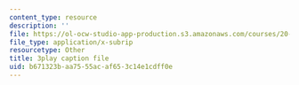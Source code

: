```yaml
---
content_type: resource
description: ''
file: https://ol-ocw-studio-app-production.s3.amazonaws.com/courses/20-219-becoming-the-next-bill-nye-writing-and-hosting-the-educational-show-january-iap-2015/b671323baa7555acaf653c14e1cdff0e_ZCO2uAbgv6Y.vtt
file_type: application/x-subrip
resourcetype: Other
title: 3play caption file
uid: b671323b-aa75-55ac-af65-3c14e1cdff0e
---
```

